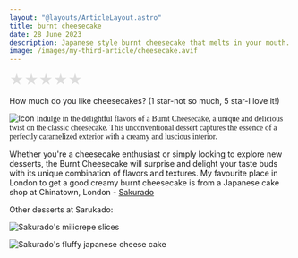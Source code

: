 ```yaml
---
layout: "@layouts/ArticleLayout.astro"
title: burnt cheesecake 
date: 28 June 2023 
description: Japanese style burnt cheesecake that melts in your mouth. Click here to find out more. 
image: /images/my-third-article/cheesecake.avif
---
```


<div class="star-rating">
  <input type="radio" id="star5" name="rating" value="5" />
  <label for="star5">&#9733;</label>
  <input type="radio" id="star4" name="rating" value="4" />
  <label for="star4">&#9733;</label>
  <input type="radio" id="star3" name="rating" value="3" />
  <label for="star3">&#9733;</label>
  <input type="radio" id="star2" name="rating" value="2" />
  <label for="star2">&#9733;</label>
  <input type="radio" id="star1" name="rating" value="1" />
  <label for="star1">&#9733;</label>
</div>

<style>
.star-rating {
  display: inline-block;
  font-size: 25px;
}
.star-rating input[type="radio"] {
  display: none;
}
.star-rating label {
  color: #ddd;
  float: right;
  cursor: pointer;
}
.star-rating input[type="radio"]:checked ~ label {
  color: #ffdd00;
}
</style>

<script>
const starInputs = document.querySelectorAll('.star-rating input[type="radio"]');

starInputs.forEach((input) => {
  input.addEventListener('change', () => {
    const rating = input.value;
    // Perform any desired actions with the selected rating, such as sending it to a server or updating a display.
    console.log('Selected rating:', rating);
  });
});
</script>
<p> How much do you like cheesecakes? (1 star-not so much, 5 star-I love it!) </p>



![Icon](https://i.ytimg.com/vi/7Tt6Yv9czz8/maxresdefault.jpg)
<span style="font-family: 'Times new roman', bold;"> 
Indulge in the delightful flavors of a Burnt Cheesecake, a unique and delicious twist on the classic cheesecake. This unconventional dessert captures the essence of a perfectly caramelized exterior with a creamy and luscious interior.

Whether you're a cheesecake enthusiast or simply looking to explore new desserts, the Burnt Cheesecake will surprise and delight your taste buds with its unique combination of flavors and textures. My favourite place in London to get a good creamy burnt cheesecake is from a Japanese cake shop at Chinatown, London - <a href="https://lechouxlondon.com/products/copy-of-lemon-meringue-tart"> Sakurado </a>
</span>

Other desserts at Sarukado: 

<img src=/images/my-third-article/crepe.webp
alt="Sakurado's milicrepe slices">

<img src=/images/my-third-article/download.jpg
alt="Sakurado's fluffy japanese cheese cake">



